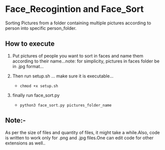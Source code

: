 # Face_Recogintion and Face_Sort
Sorting Pictures from a folder containing multiple pictures according to person into specific person_folder.

## How to execute
1. Put pictures of people you want to sort in faces and name them according to their name...note: for simplicity, pictures in faces folder be in .jpg format...

2. Then run setup.sh ... make sure it is executable...
	* `chmod +x setup.sh`

3. finally run face_sort.py

	* `python3 face_sort.py pictures_folder_name`

## Note:-  
As per the size of files and quantity of files, it might take a while.Also, code is written to work only for .png and .jpg files.One can edit code for other extensions as well..
